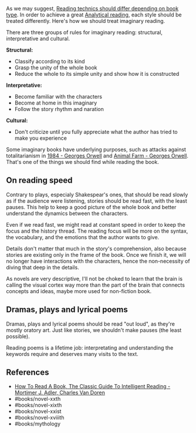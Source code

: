As we may suggest, [Reading technics should differ depending on book type](Reading%20technics%20should%20differ%20depending%20on%20book%20type.md). In order to achieve a great [Analytical reading](Analytical%20reading.md), each style should be treated differently. Here's how we should treat imaginary reading.

There are three groups of rules for imaginary reading: structural, interpretative and cultural.

**Structural:**
- Classify according to its kind
- Grasp the unity of the whole book
- Reduce the whole to its simple unity and show how it is constructed

**Interpretative:**
- Become familiar with the characters
- Become at home in this imaginary
- Follow the story rhythm and naration 

**Cultural:**
- Don't criticize until you fully appreciate what the author has tried to make you experience

Some imaginary books have underlying purposes, such as attacks against totalitarianism in [1984 - Georges Orwell](1984%20-%20Georges%20Orwell.md) and [Animal Farm - Georges Orwell](Animal%20Farm%20-%20Georges%20Orwell.md). That's one of the things we should find while reading the book. 

## On reading speed

Contrary to plays, especialy Shakespear's ones, that should be read slowly as if the audience were listening, stories should be read fast, with the least pauses. This help to keep a good picture of the whole book and better understand the dynamics between the characters. 

Even if we read fast, we might read at constant speed in order to keep the focus and the history thread. The reading focus will be more on the syntax, the vocabulary, and the emotions that the author wants to give. 

Details don't matter that much in the story's comprehension, also because stories are existing only in the frame of the book. Once we finish it, we will no longer have interactions with the characters, hence the non-necessity of diving that deep in the details. 

As novels are very descriptive, I'll not be choked to learn that the brain is calling the visual cortex way more than the part of the brain that connects concepts and ideas, maybe more used for non-fiction book. 

## Dramas, plays and lyrical poems

Dramas, plays and lyrical poems should be read "out loud", as they're mostly oratory art. Just like stories, we shouldn't make pauses (the least possible).

Reading poems is a lifetime job: interpretating and understanding the keywords require and deserves many visits to the text. 

## References
- [How To Read A Book, The Classic Guide To Intelligent Reading - Mortimer J. Adler, Charles Van Doren](How%20To%20Read%20A%20Book,%20The%20Classic%20Guide%20To%20Intelligent%20Reading%20-%20Mortimer%20J.%20Adler,%20Charles%20Van%20Doren.md)
- #books/novel-xxth 
- #books/novel-xixth 
- #books/novel-xxist
- #books/novel-xviiith 
- #books/mythology 
